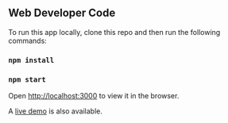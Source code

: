 ## Web Developer Code

To run this app locally, clone this repo and then run the following commands:

### `npm install`
### `npm start`

Open [http://localhost:3000](http://localhost:3000) to view it in the browser.

A [live demo](http://muatasimqazi.github.io/amazon-web-dev) is also available.
